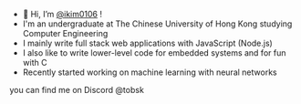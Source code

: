 - 👋 Hi, I’m [@ikim0106](https://github.com/ikim0106) !
- I'm an undergraduate at The Chinese University of Hong Kong studying Computer Engineering
- I mainly write full stack web applications with JavaScript (Node.js)
- I also like to write lower-level code for embedded systems and for fun with C
- Recently started working on machine learning with neural networks

you can find me on Discord @tobsk

<!---
ikim0106/ikim0106 is a ✨ special ✨ repository because its `README.md` (this file) appears on your GitHub profile.
You can click the Preview link to take a look at your changes.
--->
